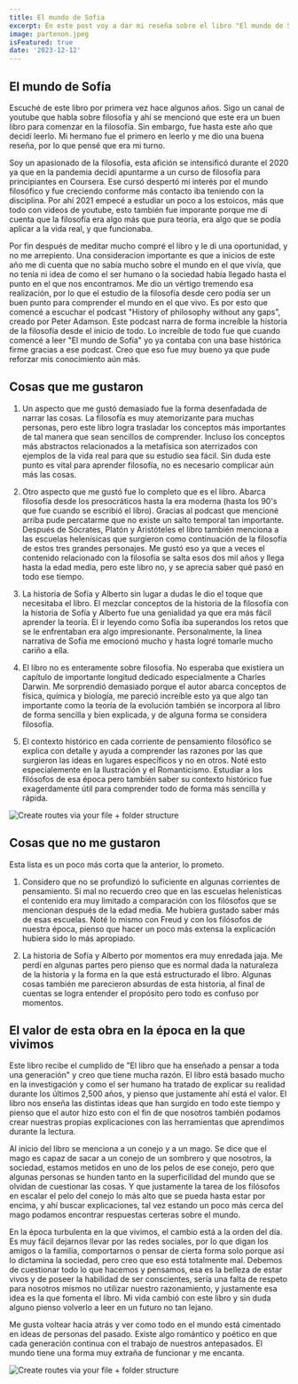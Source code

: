 ```yaml
---
title: El mundo de Sofia
excerpt: En este post voy a dar mi reseña sobre el libro "El mundo de Sofía". Quiero profundizar en las dos historas del libro y hacer un par de comentarios en el valor inmenso de este libro, y más en esta época.
image: partenon.jpeg
isFeatured: true
date: '2023-12-12'
---
```


## El mundo de Sofía

Escuché de este libro por primera vez hace algunos años. Sigo un canal de youtube que habla sobre filosofía y ahí se mencionó que este era un buen libro para comenzar en la filosofía. Sin embargo, fue hasta este año que decidí leerlo. Mi hermano fue el primero en leerlo y me dio una buena reseña, por lo que pensé que era mi turno.

Soy un apasionado de la filosofía, esta afición se intensificó durante el 2020 ya que en la pandemia decidí apuntarme a un curso de filosofía para principiantes en Coursera. Ese cursó despertó mi interés por el mundo filosófico y fue creciendo conforme más contacto iba teniendo con la disciplina. Por ahí 2021 empecé a estudiar un poco a los estoicos, más que todo con videos de youtube, esto también fue imporante porque me di cuenta que la filosofía era algo más que pura teoría, era algo que se podía aplicar a la vida real, y que funcionaba.

Por fin después de meditar mucho compré el libro y le di una oportunidad, y no me arrepiento. Una consideracion importante es que a inicios de este año me di cuenta que no sabía mucho sobre el mundo en el que vivía, que no tenía ni idea de como el ser humano o la sociedad había llegado hasta el punto en el que nos encontramos. Me dio un vértigo tremendo esa realización, por lo que el estudio de la filosofía desde cero podía ser un buen punto para comprender el mundo en el que vivo. Es por esto que comencé a escuchar el podcast "History of philosophy without any gaps", creado por Peter Adamson. Este podcast narra de forma increíble la historia de la filosofía desde el inicio de todo. Lo increíble de todo fue que cuando comencé a leer "El mundo de Sofía" yo ya contaba con una base histórica firme gracias a ese podcast. Creo que eso fue muy bueno ya que pude reforzar mis conocimiento aún más.


## Cosas que me gustaron

1. Un aspecto que me gustó demasiado fue la forma desenfadada de narrar las cosas. La filosofía es muy atemorizante para muchas personas, pero este libro logra trasladar los conceptos más importantes de tal manera que sean sencillos de comprender. Incluso los conceptos más abstractos relacionados a la metafísica son aterrizados con ejemplos de la vida real para que su estudio sea fácil. Sin duda este punto es vital para aprender filosofía, no es necesario complicar aún más las cosas.

2. Otro aspecto que me gustó fue lo completo que es el libro. Abarca filosofía desde los presocráticos hasta la era moderna (hasta los 90's que fue cuando se escribió el libro). Gracias al podcast que mencioné arriba pude percatarme que no existe un salto temporal tan importante. Después de Sócrates, Platón y Aristóteles el libro también menciona a las escuelas helenísicas que surgieron como continuación de la filosofía de estos tres grandes personajes. Me gustó eso ya que a veces el contenido relacionado con la filosofía se salta esos dos mil años y llega hasta la edad media, pero este libro no, y se aprecia saber qué pasó en todo ese tiempo.

3. La historia de Sofía y Alberto sin lugar a dudas le dio el toque que necesitaba el libro. El mezclar conceptos de la historia de la filosofía con la historia de Sofía y Alberto fue una genialidad ya que era más fácil aprender la teoría. El ir leyendo como Sofía iba superandos los retos que se le enfrentaban era algo impresionante. Personalmente, la línea narrativa de Sofía me emocionó mucho y hasta logré tomarle mucho cariño a ella. 

4. El libro no es enteramente sobre filosofía. No esperaba que existiera un capítulo de importante longitud dedicado especialmente a Charles Darwin. Me sorprendió demasiado porque el autor abarca conceptos de física, química y biología, me pareció increíble esto ya que algo tan importante como la teoría de la evolución también se incorpora al libro de forma sencilla y bien explicada, y de alguna forma se considera filosofía.

5. El contexto histórico en cada corriente de pensamiento filosófico se explica con detalle y ayuda a comprender las razones por las que surgieron las ideas en lugares específicos y no en otros. Noté esto especialemente en la Ilustración y el Romanticismo. Estudiar a los filósofos de esa época pero también saber su contexto histórico fue exagerdamente útil para comprender todo de forma más sencilla y rápida.

![Create routes via your file + folder structure](charles.jpeg)


## Cosas que no me gustaron

Esta lista es un poco más corta que la anterior, lo prometo.

1. Considero que no se profundizó lo suficiente en algunas corrientes de pensamiento. Si mal no recuerdo creo que en las escuelas helenísticas el contenido era muy limitado a comparación con los filósofos que se mencionan después de la edad media. Me hubiera gustado saber más de esas escuelas. Noté lo mismo con Freud y con los filósofos de nuestra época, pienso que hacer un poco más extensa la explicación hubiera sido lo más apropiado.

2. La historia de Sofía y Alberto por momentos era muy enredada jaja. Me perdí en algunas partes pero pienso que es normal dada la naturaleza de la historia y la forma en la que está estructurado el libro. Algunas cosas también me parecieron absurdas de esta historia, al final de cuentas se logra entender el propósito pero todo es confuso por momentos.


## El valor de esta obra en la época en la que vivimos

Este libro recibe el cumplido de "El libro que ha enseñado a pensar a toda una generación" y creo que tiene mucha razón. El libro está basado mucho en la investigación y como el ser humano ha tratado de explicar su realidad durante los últimos 2,500 años, y pienso que justamente ahí está el valor. El libro nos enseña las distintas ideas que han surgido en todo este tiempo y pienso que el autor hizo esto con el fin de que nosotros también podamos crear nuestras propias explicaciones con las herramientas que aprendimos durante la lectura. 

Al inicio del libro se menciona a un conejo y a un mago. Se dice que el mago es capaz de sacar a un conejo de un sombrero y que nosotros, la sociedad, estamos metidos en uno de los pelos de ese conejo, pero que algunas personas se hunden tanto en la superficilidad del mundo que se olvidan de cuestionar las cosas. Y que justamente la tarea de los filósofos en escalar el pelo del conejo lo más alto que se pueda hasta estar por encima, y ahí buscar explicaciones, tal vez estando un poco más cerca del mago podamos encontrar respuestas certeras sobre el mundo. 

En la época turbulenta en la que vivimos, el cambio está a la orden del día. Es muy fácil dejarnos llevar por las redes sociales, por lo que digan los amigos o la familia, comportarnos o pensar de cierta forma solo porque así lo dictamina la sociedad, pero creo que eso está totalmente mal. Debemos de cuestionar todo lo que hacemos y pensamos, esa es la belleza de estar vivos y de poseer la habilidad de ser conscientes, sería una falta de respeto para nosotros mismos no utilizar nuestro razonamiento, y justamente esa idea es la que fomenta el libro. Mi vida cambió con este libro y sin duda alguno pienso volverlo a leer en un futuro no tan lejano. 

Me gusta voltear hacia atrás y ver como todo en el mundo está cimentado en ideas de personas del pasado. Existe algo romántico y poético en que cada generación continua con el trabajo de nuestros antepasados. El mundo tiene una forma muy extraña de funcionar y me encanta.

![Create routes via your file + folder structure](conejo.jpeg)


